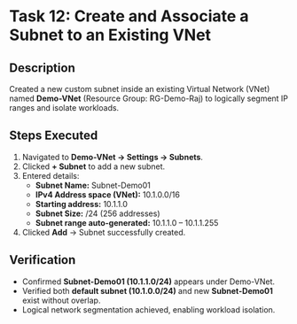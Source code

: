 # Task 12: Create and Associate a Subnet to an Existing VNet

## Description
Created a new custom subnet inside an existing Virtual Network (VNet) named **Demo-VNet** (Resource Group: RG-Demo-Raj) to logically segment IP ranges and isolate workloads.

## Steps Executed
1. Navigated to **Demo-VNet → Settings → Subnets**.
2. Clicked **+ Subnet** to add a new subnet.
3. Entered details:
   - **Subnet Name:** Subnet-Demo01  
   - **IPv4 Address space (VNet):** 10.1.0.0/16  
   - **Starting address:** 10.1.1.0  
   - **Subnet Size:** /24 (256 addresses)  
   - **Subnet range auto-generated:** 10.1.1.0 – 10.1.1.255  
4. Clicked **Add** → Subnet successfully created.

## Verification
- Confirmed **Subnet-Demo01 (10.1.1.0/24)** appears under Demo-VNet.  
- Verified both **default subnet (10.1.0.0/24)** and new **Subnet-Demo01** exist without overlap.  
- Logical network segmentation achieved, enabling workload isolation.

